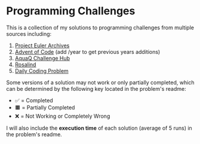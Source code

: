 # Programming Challenges

This is a collection of my solutions to programming challenges from multiple sources including:

1. [Project Euler Archives](https://projecteuler.net/archives)
2. [Advent of Code](https://adventofcode.com/) (add /year to get previous years additions)
3. [AquaQ Challenge Hub](https://challenges.aquaq.co.uk/)
4. [Rosalind](https://rosalind.info/problems/list-view/)
5. [Daily Coding Problem](https://www.dailycodingproblem.com/)

Some versions of a solution may not work or only partially completed, which can be determined by the following key located in the problem's readme:

- ✅ = Completed
- 🟧 = Partially Completed
- ❌ = Not Working or Completely Wrong

I will also include the **execution time** of each solution (average of 5 runs) in the problem's readme.
